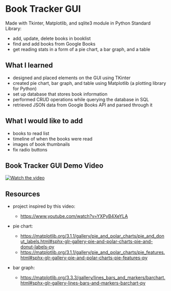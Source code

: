 # Book Tracker GUI
Made with Tkinter, Matplotlib, and sqlite3 module in Python Standard Library:
- add, update, delete books in booklist
- find and add books from Google Books
- get reading stats in a form of a pie chart, a bar graph, and a table

## What I learned
- designed and placed elements on the GUI using TKinter
- created pie chart, bar graph, and table using Matplotlib (a plotting library for Python)
- set up database that stores book information
- performed CRUD operations while querying the database in SQL
- retrieved JSON data from Google Books API and parsed through it

## What I would like to add
-	books to read list
- timeline of when the books were read
- images of book thumbnails
- fix radio buttons

## Book Tracker GUI Demo Video
 [![Watch the video]( https://img.youtube.com/vi/1D2Ai7z_xNg/0.jpg)](https://youtu.be/1D2Ai7z_xNg)
 
## Resources
- project inspired by this video:
     - https://www.youtube.com/watch?v=YXPyB4XeYLA
     
- pie chart: 
     - https://matplotlib.org/3.1.1/gallery/pie_and_polar_charts/pie_and_donut_labels.html#sphx-glr-gallery-pie-and-polar-charts-pie-and-donut-labels-py
     - https://matplotlib.org/3.1.1/gallery/pie_and_polar_charts/pie_features.html#sphx-glr-gallery-pie-and-polar-charts-pie-features-py
     
- bar graph: 
     - https://matplotlib.org/3.3.3/gallery/lines_bars_and_markers/barchart.html#sphx-glr-gallery-lines-bars-and-markers-barchart-py


